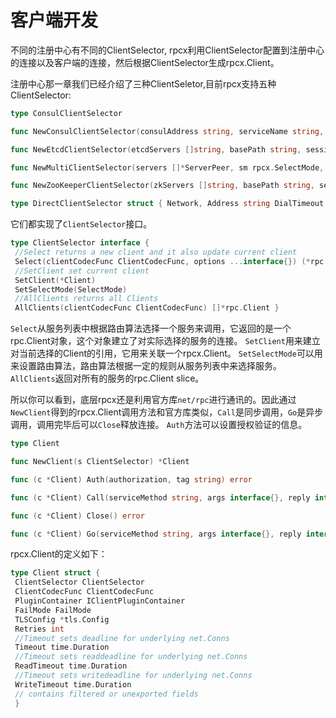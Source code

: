 # 客户端开发

不同的注册中心有不同的ClientSelector, rpcx利用ClientSelector配置到注册中心的连接以及客户端的连接，然后根据ClientSelector生成rpcx.Client。


注册中心那一章我们已经介绍了三种ClientSeletor,目前rpcx支持五种ClientSelector:

```go
type ConsulClientSelector

func NewConsulClientSelector(consulAddress string, serviceName string, sessionTimeout time.Duration, sm rpcx.SelectMode, dailTimeout time.Duration) *ConsulClientSelector

func NewEtcdClientSelector(etcdServers []string, basePath string, sessionTimeout time.Duration, sm rpcx.SelectMode, dailTimeout time.Duration) *EtcdClientSelector

func NewMultiClientSelector(servers []*ServerPeer, sm rpcx.SelectMode, dailTimeout time.Duration) *MultiClientSelector

func NewZooKeeperClientSelector(zkServers []string, basePath string, sessionTimeout time.Duration, sm rpcx.SelectMode, dailTimeout time.Duration) *ZooKeeperClientSelector

type DirectClientSelector struct { Network, Address string DialTimeout time.Duration Client *Client }
```

它们都实现了`ClientSelector`接口。
```go 
type ClientSelector interface {
 //Select returns a new client and it also update current client 
 Select(clientCodecFunc ClientCodecFunc, options ...interface{}) (*rpc.Client, error)
 //SetClient set current client
 SetClient(*Client)
 SetSelectMode(SelectMode)
 //AllClients returns all Clients
 AllClients(clientCodecFunc ClientCodecFunc) []*rpc.Client }
```

`Select`从服务列表中根据路由算法选择一个服务来调用，它返回的是一个rpc.Client对象，这个对象建立了对实际选择的服务的连接。
`SetClient`用来建立对当前选择的Client的引用，它用来关联一个rpcx.Client。
`SetSelectMode`可以用来设置路由算法，路由算法根据一定的规则从服务列表中来选择服务。
`AllClients`返回对所有的服务的rpc.Client slice。

所以你可以看到，底层rpcx还是利用官方库`net/rpc`进行通讯的。因此通过`NewClient`得到的rpcx.Client调用方法和官方库类似，`Call`是同步调用，`Go`是异步调用，调用完毕后可以`Close`释放连接。
`Auth`方法可以设置授权验证的信息。

```go 
type Client

func NewClient(s ClientSelector) *Client

func (c *Client) Auth(authorization, tag string) error

func (c *Client) Call(serviceMethod string, args interface{}, reply interface{}) (err error)

func (c *Client) Close() error

func (c *Client) Go(serviceMethod string, args interface{}, reply interface{}, done chan *rpc.Call) *rpc.Call
```

rpcx.Client的定义如下：
```go
type Client struct {
 ClientSelector ClientSelector
 ClientCodecFunc ClientCodecFunc
 PluginContainer IClientPluginContainer
 FailMode FailMode
 TLSConfig *tls.Config
 Retries int
 //Timeout sets deadline for underlying net.Conns
 Timeout time.Duration
 //Timeout sets readdeadline for underlying net.Conns
 ReadTimeout time.Duration
 //Timeout sets writedeadline for underlying net.Conns 
 WriteTimeout time.Duration
 // contains filtered or unexported fields
 }
```

